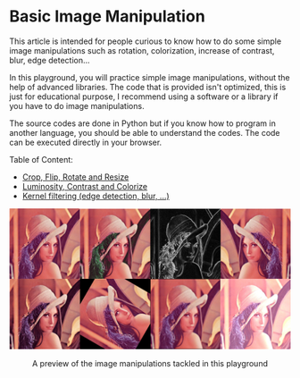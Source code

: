 # Basic Image Manipulation

This article is intended for people curious to know how to do some simple image manipulations such as rotation, colorization, increase of contrast, blur, edge detection...

In this playground, you will practice simple image manipulations, without the help of advanced libraries. The code that is provided isn't optimized, this is just for educational purpose, I recommend using a software or a library if you have to do image manipulations.

The source codes are done in Python but if you know how to program in another language, you should be able to understand the codes. The code can be executed directly in your browser.

Table of Content:

- [Crop, Flip, Rotate and Resize](transform.md)
- [Luminosity, Contrast and Colorize](color.md)
- [Kernel filtering (edge detection, blur, ...)](edge.md)

![Preview](preview.jpg)
```math
\text{A preview of the image manipulations tackled in this playground}
```
